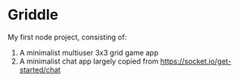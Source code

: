 # Griddle
My first node project, consisting of: 
1. A minimalist multiuser 3x3 grid game app
2. A minimalist chat app largely copied from https://socket.io/get-started/chat
